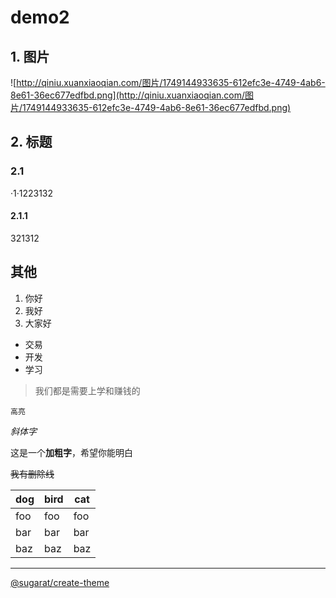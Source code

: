 # demo2



## 1. 图片

![http://qiniu.xuanxiaoqian.com/图片/1749144933635-612efc3e-4749-4ab6-8e61-36ec677edfbd.png](http://qiniu.xuanxiaoqian.com/图片/1749144933635-612efc3e-4749-4ab6-8e61-36ec677edfbd.png)



## 2. 标题

### 2.1

·1·1223132

#### 2.1.1

321312





## 其他

1. 你好
2. 我好
3. 大家好



- 交易
- 开发
- 学习



> 我们都是需要上学和赚钱的



`高亮`

*斜体字*

这是一个**加粗字**，希望你能明白

~~我有删除线~~

| dog  | bird | cat  |
| ---- | ---- | ---- |
| foo  | foo  | foo  |
| bar  | bar  | bar  |
| baz  | baz  | baz  |

---

<a href="www.baidu.com">@sugarat/create-theme </a>
